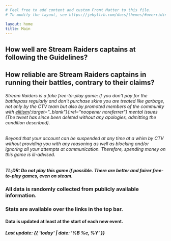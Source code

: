 ```yaml
---
# Feel free to add content and custom Front Matter to this file.
# To modify the layout, see https://jekyllrb.com/docs/themes/#overriding-theme-defaults

layout: home
title: Main
---
```


## How well are Stream Raiders captains at following the Guidelines?
## How reliable are Stream Raiders captains in running their battles, contrary to their claims?

###### Stream Raiders is a fake free-to-play game: If you don't pay for the battlepass regularly and don't purchase skins you are treated like garbage, not only by the CTV team but also by promoted members of the community with [elitism](https://twitter.com/yayitsyenny/status/1540022113758756865){:target="_blank"}{:rel="noopener noreferrer"} mental issues (The tweet has since been deleted without any apologies, admitting the condition described).
###### Beyond that your account can be suspended at any time at a whim by CTV without providing you with any reasoning as well as blocking and/or ignoring all your attempts at communication. Therefore, spending money on this game is ill-advised.
##### TL;DR: Do not play this game if possible. There are better and fairer free-to-play games, even on steam.

### All data is randomly collected from publicly available information.
### Stats are available over the links in the top bar.

#### Data is updated at least at the start of each new event.
##### Last update: {{ 'today' | date: '%B %e, %Y' }}

